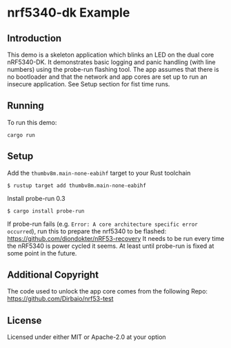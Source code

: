 # nrf5340-dk Example

## Introduction

This demo is a skeleton application which blinks an LED on the dual core nRF5340-DK. It demonstrates basic logging and panic handling (with line numbers) using the probe-run flashing tool.
The app assumes that there is no bootloader and that the network and app cores are set up to run an insecure application. See Setup section for fist time runs.

## Running

To run this demo:
```
cargo run
```

## Setup

Add the `thumbv8m.main-none-eabihf` target to your Rust toolchain
```console
$ rustup target add thumbv8m.main-none-eabihf
```

Install probe-run 0.3
```console
$ cargo install probe-run
```

If probe-run fails (e.g. `Error: A core architecture specific error occurred`), run this to prepare the nrf5340 to be flashed:
https://github.com/diondokter/nRF53-recovery
It needs to be run every time the nRF5340 is power cycled it seems. At least until probe-run is fixed at some point in the future.

## Additional Copyright

The code used to unlock the app core comes from the following Repo:
https://github.com/Dirbaio/nrf53-test

## License 

Licensed under either MIT or Apache-2.0 at your option